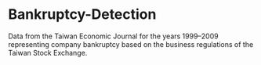 # Bankruptcy-Detection
Data from the Taiwan Economic Journal for the years 1999–2009 representing company bankruptcy based on the business regulations of the Taiwan Stock Exchange.
